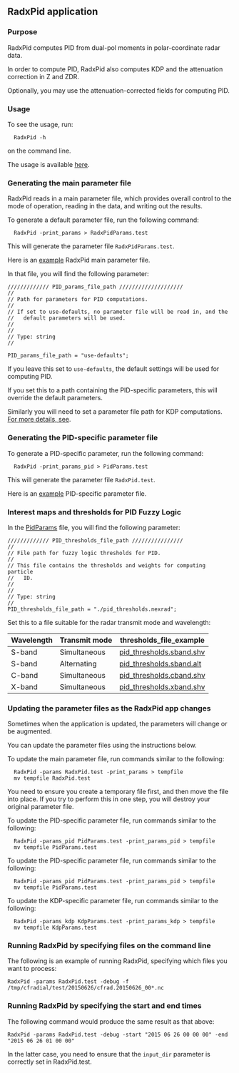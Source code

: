## RadxPid application

### Purpose

RadxPid computes PID from dual-pol moments in polar-coordinate radar data.

In order to compute PID, RadxPid also computes KDP and the attenuation correction in Z and ZDR.

Optionally, you may use the attenuation-corrected fields for computing PID.

### Usage

To see the usage, run:

```
  RadxPid -h
```

on the command line.

The usage is available [here](./RadxPidUsage.md).

### Generating the main parameter file

RadxPid reads in a main parameter file, which provides overall control to the mode of operation, reading in the data, and writing out the results.

To generate a default parameter file, run the following command:

```
  RadxPid -print_params > RadxPidParams.test
```

This will generate the parameter file ```RadxPidParams.test```.

Here is an [example](./RadxPidParams.md) RadxPid main parameter file.

In that file, you will find the following parameter:

```
///////////// PID_params_file_path ////////////////////
//
// Path for parameters for PID computations.
//
// If set to use-defaults, no parameter file will be read in, and the 
//   default parameters will be used.
//
//
// Type: string
//

PID_params_file_path = "use-defaults";
```

If you leave this set to ```use-defaults```, the default settings will be used for computing PID.

If you set this to a path containing the PID-specific parameters, this will override the default parameters.

Similarly you will need to set a parameter file path for KDP computations. [For more details, see](./RadxKdp.md).

### Generating the PID-specific parameter file

To generate a PID-specific parameter, run the following command:

```
  RadxPid -print_params_pid > PidParams.test
```

This will generate the parameter file ```RadxPid.test```.

Here is an [example](./PidParams.md) PID-specific parameter file.

### Interest maps and thresholds for PID Fuzzy Logic

In the [PidParams](./PidParams.md) file, you will find the following parameter:

```
///////////// PID_thresholds_file_path ////////////////
//
// File path for fuzzy logic thresholds for PID.
//
// This file contains the thresholds and weights for computing particle 
//   ID.
//
//
// Type: string
//
PID_thresholds_file_path = "./pid_thresholds.nexrad";
```

Set this to a file suitable for the radar transmit mode and wavelength:

| Wavelength                | Transmit mode | thresholds_file_example |
| -------------             | ------------- | ----------------------- |
| S-band                    | Simultaneous  | [pid_thresholds.sband.shv](pid_thresholds.sband.shv.md) |
| S-band                    | Alternating   | [pid_thresholds.sband.alt](pid_thresholds.sband.alt.md) |
| C-band                    | Simultaneous  | [pid_thresholds.cband.shv](pid_thresholds.cband.shv.md) |
| X-band                    | Simultaneous  | [pid_thresholds.xband.shv](pid_thresholds.xband.shv.md) |

### Updating the parameter files as the RadxPid app changes

Sometimes when the application is updated, the parameters will change or be augmented.

You can update the parameter files using the instructions below.

To update the main parameter file, run commands similar to the following:

```
  RadxPid -params RadxPid.test -print_params > tempfile
  mv tempfile RadxPid.test
```

You need to ensure you create a temporary file first, and then move the file into place.
If you try to perform this in one step, you will destroy your original parameter file.

To update the PID-specific parameter file, run commands similar to the following:

```
  RadxPid -params_pid PidParams.test -print_params_pid > tempfile
  mv tempfile PidParams.test
```

To update the PID-specific parameter file, run commands similar to the following:

```
  RadxPid -params_pid PidParams.test -print_params_pid > tempfile
  mv tempfile PidParams.test
```

To update the KDP-specific parameter file, run commands similar to the following:

```
  RadxPid -params_kdp KdpParams.test -print_params_kdp > tempfile
  mv tempfile KdpParams.test
```

### Running RadxPid by specifying files on the command line

The following is an example of running RadxPid, specifying which files you want to process:

```
RadxPid -params RadxPid.test -debug -f /tmp/cfradial/test/20150626/cfrad.20150626_00*.nc
```

### Running RadxPid by specifying the start and end times

The following command would produce the same result as that above:

```
RadxPid -params RadxPid.test -debug -start "2015 06 26 00 00 00" -end "2015 06 26 01 00 00"
```

In the latter case, you need to ensure that the ```input_dir``` parameter is correctly set in RadxPid.test.





